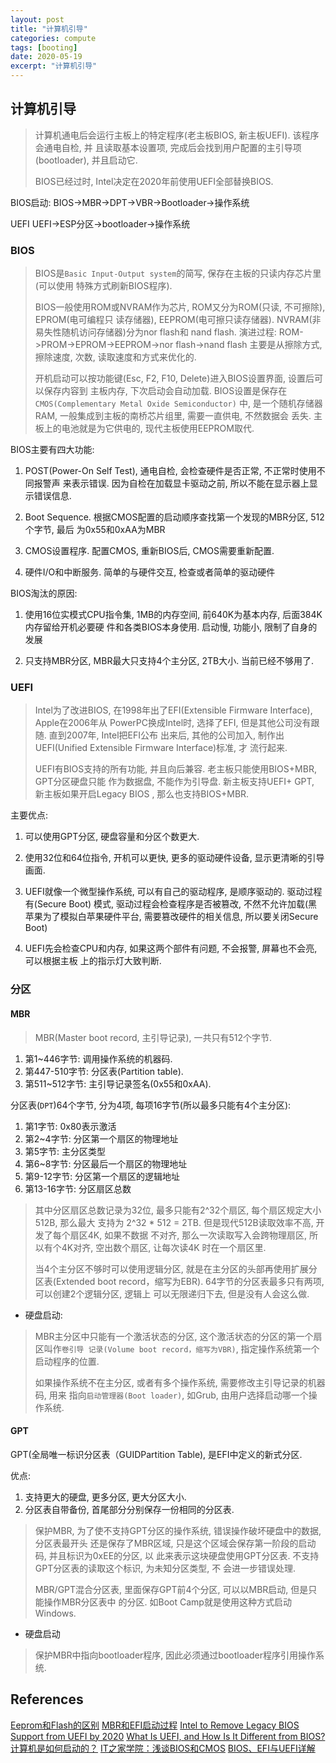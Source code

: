 ```yaml
---
layout: post
title: "计算机引导"
categories: compute
tags: [booting]
date: 2020-05-19
excerpt: "计算机引导"
---
```


## 计算机引导

> 计算机通电后会运行主板上的特定程序(老主板BIOS, 新主板UEFI). 该程序会通电自检, 并
> 且读取基本设置项, 完成后会找到用户配置的主引导项(bootloader), 并且启动它.
>
> BIOS已经过时, Intel决定在2020年前使用UEFI全部替换BIOS.

BIOS启动:
BIOS->MBR->DPT->VBR->Bootloader->操作系统

UEFI
UEFI->ESP分区->bootloader->操作系统

### BIOS

> BIOS是`Basic Input-Output system`的简写, 保存在主板的只读内存芯片里(可以使用
> 特殊方式刷新BIOS程序).
> 
> BIOS一般使用ROM或NVRAM作为芯片, ROM又分为ROM(只读, 不可擦除), EPROM(电可编程只
> 读存储器), EEPROM(电可擦只读存储器). NVRAM(非易失性随机访问存储器)分为nor flash和
> nand flash. 演进过程:
> ROM->PROM->EPROM->EEPROM->nor flash->nand flash
> 主要是从擦除方式, 擦除速度, 次数, 读取速度和方式来优化的.
> 
> 开机启动可以按功能键(Esc, F2, F10, Delete)进入BIOS设置界面, 设置后可以保存内容到
> 主板内存, 下次启动会自动加载. BIOS设置是保存在`CMOS(Complementary Metal Oxide Semiconductor)`
> 中, 是一个随机存储器RAM, 一般集成到主板的南桥芯片组里, 需要一直供电, 不然数据会
> 丢失. 主板上的电池就是为它供电的, 现代主板使用EEPROM取代.

BIOS主要有四大功能:

1. POST(Power-On Self Test),  通电自检, 会检查硬件是否正常, 不正常时使用不同报警声
    来表示错误. 因为自检在加载显卡驱动之前, 所以不能在显示器上显示错误信息.

2. Boot Sequence. 根据CMOS配置的启动顺序查找第一个发现的MBR分区, 512个字节, 最后
    为0x55和0xAA为MBR

3. CMOS设置程序. 配置CMOS, 重新BIOS后, CMOS需要重新配置.

4. 硬件I/O和中断服务. 简单的与硬件交互, 检查或者简单的驱动硬件

BIOS淘汰的原因:
1. 使用16位实模式CPU指令集, 1MB的内存空间, 前640K为基本内存, 后面384K内存留给开机必要硬
    件和各类BIOS本身使用. 启动慢, 功能小, 限制了自身的发展

2. 只支持MBR分区, MBR最大只支持4个主分区, 2TB大小. 当前已经不够用了.

### UEFI

> Intel为了改进BIOS, 在1998年出了EFI(Extensible Firmware Interface), Apple在2006年从
> PowerPC换成Intel时, 选择了EFI, 但是其他公司没有跟随. 直到2007年, Intel把EFI公布
> 出来后, 其他的公司加入, 制作出UEFI(Unified Extensible Firmware Interface)标准, 才
> 流行起来.
>
> UEFI有BIOS支持的所有功能, 并且向后兼容. 老主板只能使用BIOS+MBR, GPT分区硬盘只能
> 作为数据盘, 不能作为引导盘. 新主板支持UEFI+ GPT, 新主板如果开启Legacy BIOS
> , 那么也支持BIOS+MBR. 

主要优点:

1. 可以使用GPT分区, 硬盘容量和分区个数更大.

2. 使用32位和64位指令, 开机可以更快, 更多的驱动硬件设备, 显示更清晰的引导画面.

3. UEFI就像一个微型操作系统, 可以有自己的驱动程序, 是顺序驱动的. 驱动过程有(Secure Boot)
    模式, 驱动过程会检查程序是否被篡改, 不然不允许加载(黑苹果为了模拟白苹果硬件平台, 
    需要篡改硬件的相关信息, 所以要关闭Secure Boot)

4. UEFI先会检查CPU和内存, 如果这两个部件有问题, 不会报警, 屏幕也不会亮, 可以根据主板
    上的指示灯大致判断.

### 分区

#### MBR

> MBR(Master boot record, 主引导记录), 一共只有512个字节.

1. 第1~446字节: 调用操作系统的机器码.
2. 第447-510字节: 分区表(Partition table).
3. 第511~512字节: 主引导记录签名(0x55和0xAA).

分区表(`DPT`)64个字节, 分为4项, 每项16字节(所以最多只能有4个主分区):

1. 第1字节: 0x80表示激活
2. 第2~4字节: 分区第一个扇区的物理地址
3. 第5字节: 主分区类型
4. 第6~8字节: 分区最后一个扇区的物理地址
5. 第9-12字节: 分区第一个扇区的逻辑地址
6. 第13-16字节: 分区扇区总数

> 其中分区扇区总数记录为32位, 最多只能有2^32个扇区, 每个扇区规定大小512B, 那么最大
> 支持为 2^32 * 512 = 2TB. 但是现代512B读取效率不高, 开发了每个扇区4K, 如果不数据
> 不对齐, 那么一次读取写入会跨物理扇区, 所以有个4K对齐,  空出数个扇区, 让每次读4K
> 时在一个扇区里.
>
> 当4个主分区不够时可以使用逻辑分区, 就是在主分区的头部再使用扩展分区表(Extended
> boot record，缩写为EBR). 64字节的分区表最多只有两项, 可以创建2个逻辑分区, 逻辑上
> 可以无限递归下去, 但是没有人会这么做.

* 硬盘启动:

> MBR主分区中只能有一个激活状态的分区, 这个激活状态的分区的第一个扇区叫作`卷引导
> 记录(Volume boot record，缩写为VBR)`, 指定操作系统第一个启动程序的位置.
>
> 如果操作系统不在主分区, 或者有多个操作系统, 需要修改主引导记录的机器码, 用来
> 指向`启动管理器(Boot loader)`, 如Grub, 由用户选择启动哪一个操作系统.

#### GPT

GPT(全局唯一标识分区表（GUIDPartition Table), 是EFI中定义的新式分区.

优点:
1. 支持更大的硬盘, 更多分区, 更大分区大小.
2. 分区表自带备份, 首尾部分分别保存一份相同的分区表.

> 保护MBR, 为了使不支持GPT分区的操作系统, 错误操作破坏硬盘中的数据, 分区表最开头
> 还是保存了MBR区域, 只是这个区域会保存第一阶段的启动码, 并且标识为0xEE的分区, 以
> 此来表示这块硬盘使用GPT分区表. 不支持GPT分区表的读取这个标识, 为未知分区类型, 不
> 会进一步错误处理.
>
> MBR/GPT混合分区表, 里面保存GPT前4个分区, 可以以MBR启动, 但是只能操作MBR分区表中
> 的分区. 如Boot Camp就是使用这种方式启动Windows.

* 硬盘启动

> 保护MBR中指向bootloader程序, 因此必须通过bootloader程序引用操作系统.


## References

[Eeprom和Flash的区别](https://www.cnblogs.com/Pual623548198/p/7085319.html)
[MBR和EFI启动过程](https://www.cnblogs.com/focus-g/p/11355298.html)
[Intel to Remove Legacy BIOS Support from UEFI by 2020](https://www.anandtech.com/show/12068/intel-to-remove-bios-support-from-uefi-by-2020)
[What Is UEFI, and How Is It Different from BIOS?](https://www.howtogeek.com/56958/htg-explains-how-uefi-will-replace-the-bios/)
[计算机是如何启动的？](http://www.ruanyifeng.com/blog/2013/02/booting.html)
[IT之家学院：浅谈BIOS和CMOS](https://www.ithome.com/html/digi/317426.htm)
[BIOS、EFI与UEFI详解](https://blog.csdn.net/ZhangSong051052/article/details/80670970)
